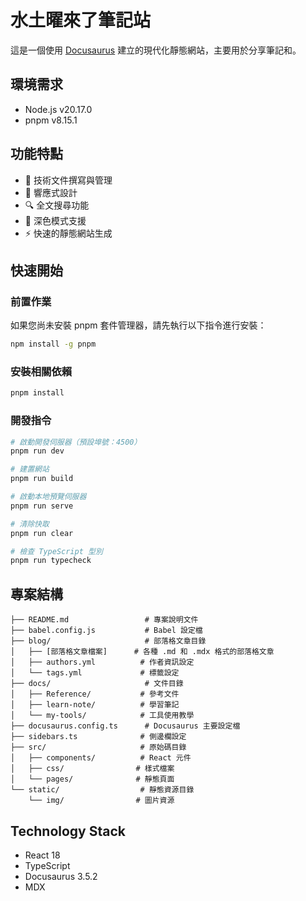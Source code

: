 # 水土曜來了筆記站

這是一個使用 [Docusaurus](https://docusaurus.io/) 建立的現代化靜態網站，主要用於分享筆記和。

## 環境需求

- Node.js v20.17.0 
- pnpm v8.15.1

## 功能特點

- 📝 技術文件撰寫與管理
- 📱 響應式設計
- 🔍 全文搜尋功能
- 🌙 深色模式支援
- ⚡️ 快速的靜態網站生成

## 快速開始

### 前置作業

如果您尚未安裝 pnpm 套件管理器，請先執行以下指令進行安裝：

```bash
npm install -g pnpm
```

### 安裝相關依賴

```bash
pnpm install
```

### 開發指令

```bash
# 啟動開發伺服器（預設埠號：4500）
pnpm run dev

# 建置網站
pnpm run build

# 啟動本地預覽伺服器
pnpm run serve

# 清除快取
pnpm run clear

# 檢查 TypeScript 型別
pnpm run typecheck
```

## 專案結構

```
├── README.md                 # 專案說明文件
├── babel.config.js           # Babel 設定檔
├── blog/                     # 部落格文章目錄
│   ├── [部落格文章檔案]      # 各種 .md 和 .mdx 格式的部落格文章
│   ├── authors.yml          # 作者資訊設定
│   └── tags.yml             # 標籤設定
├── docs/                     # 文件目錄
│   ├── Reference/           # 參考文件
│   ├── learn-note/          # 學習筆記
│   └── my-tools/            # 工具使用教學
├── docusaurus.config.ts      # Docusaurus 主要設定檔
├── sidebars.ts              # 側邊欄設定
├── src/                     # 原始碼目錄
│   ├── components/          # React 元件
│   ├── css/                # 樣式檔案
│   └── pages/              # 靜態頁面
└── static/                  # 靜態資源目錄
    └── img/                # 圖片資源
```

## Technology Stack

- React 18
- TypeScript
- Docusaurus 3.5.2
- MDX

